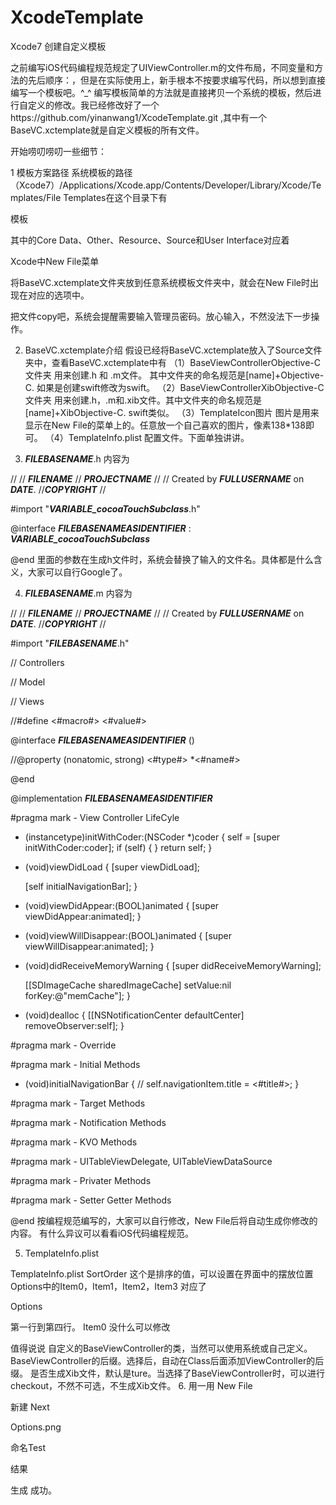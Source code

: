 # XcodeTemplate
Xcode7 创建自定义模板

之前编写iOS代码编程规范规定了UIViewController.m的文件布局，不同变量和方法的先后顺序：，但是在实际使用上，新手根本不按要求编写代码，所以想到直接编写一个模板吧。^_^
编写模板简单的方法就是直接拷贝一个系统的模板，然后进行自定义的修改。我已经修改好了一个https://github.com/yinanwang1/XcodeTemplate.git ,其中有一个BaseVC.xctemplate就是自定义模板的所有文件。

开始唠叨唠叨一些细节：

1 模板方案路径
系统模板的路径（Xcode7）/Applications/Xcode.app/Contents/Developer/Library/Xcode/Templates/File Templates在这个目录下有


模板

其中的Core Data、Other、Resource、Source和User Interface对应着


Xcode中New File菜单

将BaseVC.xctemplate文件夹放到任意系统模板文件夹中，就会在New File时出现在对应的选项中。

把文件copy吧，系统会提醒需要输入管理员密码。放心输入，不然没法下一步操作。

2. BaseVC.xctemplate介绍
假设已经将BaseVC.xctemplate放入了Source文件夹中，查看BaseVC.xctemplate中有
（1）BaseViewControllerObjective-C 文件夹
用来创建.h 和 .m文件。 其中文件夹的命名规范是[name]+Objective-C. 如果是创建swift修改为swift。
（2）BaseViewControllerXibObjective-C文件夹
用来创建.h，.m和.xib文件。其中文件夹的命名规范是[name]+XibObjective-C. swift类似。
（3）TemplateIcon图片
图片是用来显示在New File的菜单上的。任意放一个自己喜欢的图片，像素138*138即可。
（4）TemplateInfo.plist
配置文件。下面单独讲讲。

3. ___FILEBASENAME___.h
内容为

//
//  ___FILENAME___
//  ___PROJECTNAME___
//
//  Created by ___FULLUSERNAME___ on ___DATE___.
//___COPYRIGHT___
//

#import "___VARIABLE_cocoaTouchSubclass___.h"

@interface ___FILEBASENAMEASIDENTIFIER___ : ___VARIABLE_cocoaTouchSubclass___

@end
里面的参数在生成h文件时，系统会替换了输入的文件名。具体都是什么含义，大家可以自行Google了。

4. ___FILEBASENAME___.m
内容为

//
//  ___FILENAME___
//  ___PROJECTNAME___
//
//  Created by ___FULLUSERNAME___ on ___DATE___.
//___COPYRIGHT___
//

#import "___FILEBASENAME___.h"

// Controllers

// Model

// Views


//#define <#macro#> <#value#>


@interface ___FILEBASENAMEASIDENTIFIER___ ()

//@property (nonatomic, strong) <#type#> *<#name#>

@end

@implementation ___FILEBASENAMEASIDENTIFIER___


#pragma mark - View Controller LifeCyle

- (instancetype)initWithCoder:(NSCoder *)coder
{
    self = [super initWithCoder:coder];
    if (self) {
    }
    return self;
}   

- (void)viewDidLoad
{
    [super viewDidLoad];

    [self initialNavigationBar];
}

- (void)viewDidAppear:(BOOL)animated
{
    [super viewDidAppear:animated];
}

- (void)viewWillDisappear:(BOOL)animated
{
    [super viewWillDisappear:animated];
}


- (void)didReceiveMemoryWarning
{
    [super didReceiveMemoryWarning];

    [[SDImageCache sharedImageCache] setValue:nil forKey:@"memCache"];
}

- (void)dealloc
{
    [[NSNotificationCenter defaultCenter] removeObserver:self];
}

#pragma mark - Override

#pragma mark - Initial Methods

- (void)initialNavigationBar
{
//    self.navigationItem.title = <#title#>;
}


#pragma mark - Target Methods


#pragma mark - Notification Methods


#pragma mark - KVO Methods


#pragma mark - UITableViewDelegate, UITableViewDataSource


#pragma mark - Privater Methods


#pragma mark - Setter Getter Methods




@end
按编程规范编写的，大家可以自行修改，New File后将自动生成你修改的内容。 有什么异议可以看看iOS代码编程规范。

5. TemplateInfo.plist

TemplateInfo.plist
SortOrder 这个是排序的值，可以设置在界面中的摆放位置
Options中的Item0，Item1，Item2，Item3 对应了

Options

第一行到第四行。
Item0 没什么可以修改

值得说说
自定义的BaseViewController的类，当然可以使用系统或自己定义。
BaseViewController的后缀。选择后，自动在Class后面添加ViewController的后缀。
是否生成Xib文件，默认是ture。当选择了BaseViewController时，可以进行checkout，不然不可选，不生成Xib文件。
6. 用一用
New File


新建
Next


Options.png

命名Test

结果


生成
成功。

